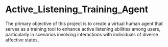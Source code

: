 # Active_Listening_Training_Agent
The primary objective of this project is to create a virtual human agent that serves as a training tool to enhance active listening abilities among users, particularly in scenarios involving interactions with individuals of diverse affective states.
